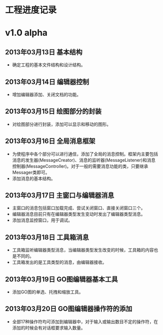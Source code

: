工程进度记录
===

# v1.0 alpha

## 2013年03月13日 基本结构

* 确定工程的基本文件结构和设计结构。

## 2013年03月14日 编辑器控制

* 增加编辑器添加、关闭文档的功能。

## 2013年03月15日 绘图部分的封装

* 对绘图部分进行封装，添加可以显示和移动的图形。

## 2013年03月16日 全局消息框架

* 为使程序中各个部分可以进行通信，添加了全局的消息控制。框架内主要包括消息的发生器(MessageCreator)、消息的监听器(MessageListener)和消息控制器(MessageController)。对于一般的需要消息功能的类，只要继承Messager类即可。
* 添加消息的基本结构。

## 2013年03月17日 主窗口与编辑器消息

* 主窗口的消息包括窗口加载完成、尝试关闭窗口、直接关闭窗口三个。
* 编辑器消息目前只有在编辑器类型发生变动时发出了编辑器类型消息。
* 添加消息监控窗口，用于调试。

## 2013年03月18日 工具箱消息

* 工具箱监听编辑器类型消息，当编辑器类型发生改变的时候，工具箱的内容也是不同的。
* 工具箱发出的是工具类型的消息，由编辑器接收。

## 2013年03月19日 GO图编辑器基本工具

* 添加GO图的单选、托拽和缩放工具。

## 2013年03月20日 GO图编辑器操作符的添加

* 全部17种操作符均可添加到编辑器中，对于输入或输出数目不定的操作符，在添加的时候会有对话框要求输入数量。

